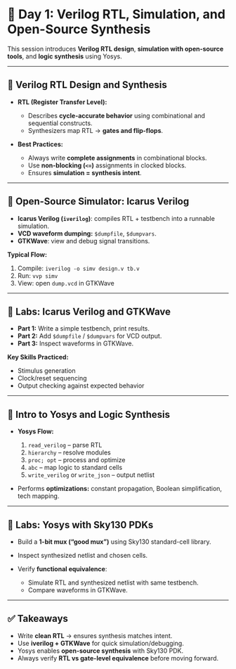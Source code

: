 # 📘 Day 1: Verilog RTL, Simulation, and Open-Source Synthesis

This session introduces **Verilog RTL design**, **simulation with open-source tools**, and **logic synthesis** using Yosys.

---

## 🔹 Verilog RTL Design and Synthesis

* **RTL (Register Transfer Level):**

  * Describes **cycle-accurate behavior** using combinational and sequential constructs.
  * Synthesizers map RTL → **gates and flip-flops**.

* **Best Practices:**

  * Always write **complete assignments** in combinational blocks.
  * Use **non-blocking (`<=`)** assignments in clocked blocks.
  * Ensures **simulation = synthesis intent**.

---

## 🔹 Open-Source Simulator: Icarus Verilog

* **Icarus Verilog (`iverilog`)**: compiles RTL + testbench into a runnable simulation.
* **VCD waveform dumping:** `$dumpfile`, `$dumpvars`.
* **GTKWave**: view and debug signal transitions.

**Typical Flow:**

1. Compile: `iverilog -o simv design.v tb.v`
2. Run: `vvp simv`
3. View: open `dump.vcd` in GTKWave

---

## 🧪 Labs: Icarus Verilog and GTKWave

* **Part 1:** Write a simple testbench, print results.
* **Part 2:** Add `$dumpfile` / `$dumpvars` for VCD output.
* **Part 3:** Inspect waveforms in GTKWave.

**Key Skills Practiced:**

* Stimulus generation
* Clock/reset sequencing
* Output checking against expected behavior

---

## 🔹 Intro to Yosys and Logic Synthesis

* **Yosys Flow:**

  1. `read_verilog` – parse RTL
  2. `hierarchy` – resolve modules
  3. `proc; opt` – process and optimize
  4. `abc` – map logic to standard cells
  5. `write_verilog` or `write_json` – output netlist

* Performs **optimizations:** constant propagation, Boolean simplification, tech mapping.

---

## 🧪 Labs: Yosys with Sky130 PDKs

* Build a **1-bit mux (“good mux”)** using Sky130 standard-cell library.
* Inspect synthesized netlist and chosen cells.
* Verify **functional equivalence**:

  * Simulate RTL and synthesized netlist with same testbench.
  * Compare waveforms in GTKWave.

---

## ✅ Takeaways

* Write **clean RTL** → ensures synthesis matches intent.
* Use **iverilog + GTKWave** for quick simulation/debugging.
* Yosys enables **open-source synthesis** with Sky130 PDK.
* Always verify **RTL vs gate-level equivalence** before moving forward.
